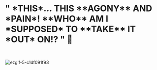<h1>" *THIS*... THIS **AGONY** AND *PAIN*! **WHO** AM I *SUPPOSED* TO **TAKE** IT *OUT* ON!? " 💢</h1>

<br>

![ezgif-5-c1df091f93](https://github.com/bagofbombs/bagofbombs/assets/132232836/a9385fb0-0da7-4691-8074-7846c688ab32)

<br>



